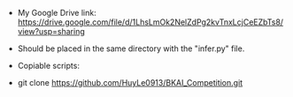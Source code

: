 - My Google Drive link: https://drive.google.com/file/d/1LhsLmOk2NelZdPg2kvTnxLcjCeEZbTs8/view?usp=sharing
+ Should be placed in the same directory with the "infer.py" file.
- Copiable scripts:
+ git clone https://github.com/HuyLe0913/BKAI_Competition.git
